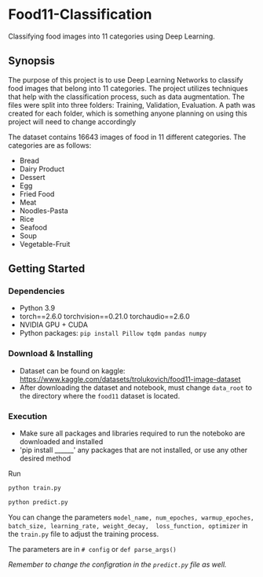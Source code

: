 # Food11-Classification
Classifying food images into 11 categories using Deep Learning.

## Synopsis
The purpose of this project is to use Deep Learning Networks to classify food 
images that belong into 11 categories. The project utilizes techniques that help with 
the classification process, such as data augmentation. The files were split into three folders: Training, Validation, 
Evaluation. A path was created for each folder, which is something anyone planning on using this project will need to 
change accordingly

The dataset contains 16643 images of food in 11 different categories. The categories are as follows:
- Bread
- Dairy Product
- Dessert
- Egg
- Fried Food
- Meat
- Noodles-Pasta
- Rice
- Seafood
- Soup
- Vegetable-Fruit

## Getting Started
### Dependencies
- Python 3.9
- torch==2.6.0 torchvision==0.21.0 torchaudio==2.6.0
- NVIDIA GPU + CUDA
- Python packages: `pip install Pillow tqdm pandas numpy`

### Download & Installing
- Dataset can be found on kaggle: https://www.kaggle.com/datasets/trolukovich/food11-image-dataset
- After downloading the dataset and notebook, must change `data_root` to the directory where the `food11` dataset is located.

### Execution
- Make sure all packages and libraries required to run the noteboko are downloaded and installed
- 'pip install ______' any packages that are not installed, or use any other desired method

Run 
```python
python train.py
```

```python
python predict.py
```

You can change the parameters `model_name, num_epoches, warmup_epoches, batch_size, learning_rate, weight_decay, 
loss_function, optimizer` in the `train.py` file to adjust the training process.

The parameters are in `# config` or `def parse_args()`

*Remember to change the configration in the `predict.py` file as well.*
